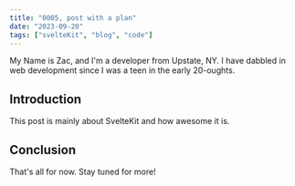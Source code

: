 ```yaml
---
title: "0005, post with a plan"
date: "2023-09-20"
tags: ["svelteKit", "blog", "code"]
---
```


My Name is Zac, and I'm a developer from Upstate, NY. I have dabbled in web
development since I was a teen in the early 20-oughts. 
## Introduction

This post is mainly about SvelteKit and how awesome it is.

## Conclusion

That's all for now. Stay tuned for more!
